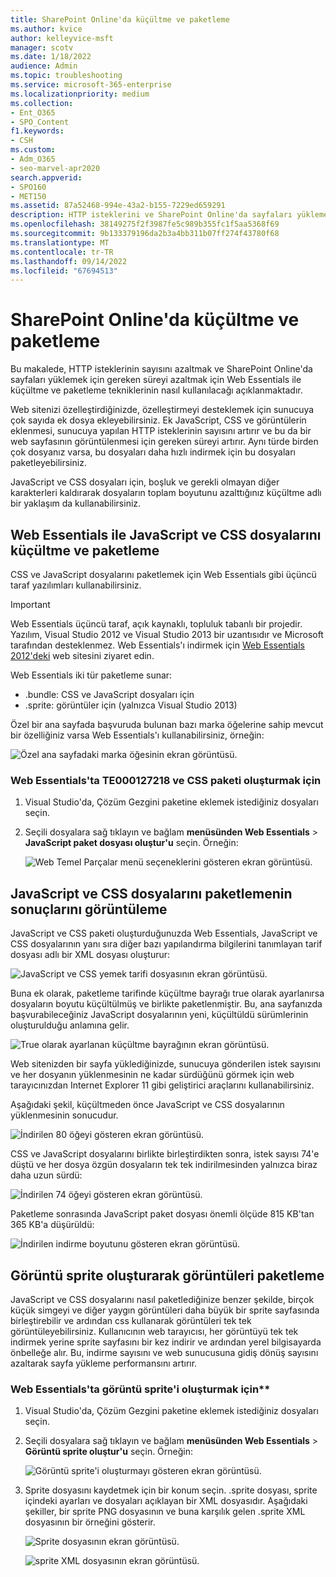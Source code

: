 ```yaml
---
title: SharePoint Online'da küçültme ve paketleme
ms.author: kvice
author: kelleyvice-msft
manager: scotv
ms.date: 1/18/2022
audience: Admin
ms.topic: troubleshooting
ms.service: microsoft-365-enterprise
ms.localizationpriority: medium
ms.collection:
- Ent_O365
- SPO_Content
f1.keywords:
- CSH
ms.custom:
- Adm_O365
- seo-marvel-apr2020
search.appverid:
- SPO160
- MET150
ms.assetid: 87a52468-994e-43a2-b155-7229ed659291
description: HTTP isteklerini ve SharePoint Online'da sayfaları yükleme süresini azaltmak için Web Essentials ile küçültme ve paketleme tekniklerini kullanmayı öğrenin.
ms.openlocfilehash: 38149275f2f3987fe5c989b355fc1f5aa5368f69
ms.sourcegitcommit: 9b133379196da2b3a4bb311b07ff274f43780f68
ms.translationtype: MT
ms.contentlocale: tr-TR
ms.lasthandoff: 09/14/2022
ms.locfileid: "67694513"
---
```

# <a name="minification-and-bundling-in-sharepoint-online"></a>SharePoint Online'da küçültme ve paketleme

Bu makalede, HTTP isteklerinin sayısını azaltmak ve SharePoint Online'da sayfaları yüklemek için gereken süreyi azaltmak için Web Essentials ile küçültme ve paketleme tekniklerinin nasıl kullanılacağı açıklanmaktadır.
  
Web sitenizi özelleştirdiğinizde, özelleştirmeyi desteklemek için sunucuya çok sayıda ek dosya ekleyebilirsiniz. Ek JavaScript, CSS ve görüntülerin eklenmesi, sunucuya yapılan HTTP isteklerinin sayısını artırır ve bu da bir web sayfasının görüntülenmesi için gereken süreyi artırır. Aynı türde birden çok dosyanız varsa, bu dosyaları daha hızlı indirmek için bu dosyaları paketleyebilirsiniz.
  
JavaScript ve CSS dosyaları için, boşluk ve gerekli olmayan diğer karakterleri kaldırarak dosyaların toplam boyutunu azalttığınız küçültme adlı bir yaklaşım da kullanabilirsiniz.
  
## <a name="minification-and-bundling-javascript-and-css-files-with-web-essentials"></a>Web Essentials ile JavaScript ve CSS dosyalarını küçültme ve paketleme

CSS ve JavaScript dosyalarını paketlemek için Web Essentials gibi üçüncü taraf yazılımları kullanabilirsiniz.
  
> [!IMPORTANT]
> Web Essentials üçüncü taraf, açık kaynaklı, topluluk tabanlı bir projedir. Yazılım, Visual Studio 2012 ve Visual Studio 2013 bir uzantısıdır ve Microsoft tarafından desteklenmez. Web Essentials'ı indirmek için [Web Essentials 2012'deki](https://marketplace.visualstudio.com/items?itemName=MadsKristensen.WebEssentials2012) web sitesini ziyaret edin.
  
Web Essentials iki tür paketleme sunar:
 
- .bundle: CSS ve JavaScript dosyaları için
- .sprite: görüntüler için (yalnızca Visual Studio 2013)

Özel bir ana sayfada başvuruda bulunan bazı marka öğelerine sahip mevcut bir özelliğiniz varsa Web Essentials'ı kullanabilirsiniz, örneğin:
  
![Özel ana sayfadaki marka öğesinin ekran görüntüsü.](../media/3a6eba36-973d-482b-8556-a9394b8ba19f.png)
  
### <a name="to-create-a-te000127218-and-css-bundle-in-web-essentials"></a>Web Essentials'ta TE000127218 ve CSS paketi oluşturmak için
  
1. Visual Studio'da, Çözüm Gezgini paketine eklemek istediğiniz dosyaları seçin.
2. Seçili dosyalara sağ tıklayın ve bağlam **menüsünden Web Essentials** \> **JavaScript paket dosyası oluştur'u** seçin. Örneğin:

    ![Web Temel Parçalar menü seçeneklerini gösteren ekran görüntüsü.](../media/41aac84c-4538-4f78-b454-46e651f868a3.png)
  
## <a name="viewing-the-results-of-bundling-javascript-and-css-files"></a>JavaScript ve CSS dosyalarını paketlemenin sonuçlarını görüntüleme

JavaScript ve CSS paketi oluşturduğunuzda Web Essentials, JavaScript ve CSS dosyalarının yanı sıra diğer bazı yapılandırma bilgilerini tanımlayan tarif dosyası adlı bir XML dosyası oluşturur:
  
![JavaScript ve CSS yemek tarifi dosyasının ekran görüntüsü.](../media/7ba891f8-52d8-467b-a0f6-b062dd1137a4.png)
  
Buna ek olarak, paketleme tarifinde küçültme bayrağı true olarak ayarlanırsa dosyaların boyutu küçültülmüş ve birlikte paketlenmiştir. Bu, ana sayfanızda başvurabileceğiniz JavaScript dosyalarının yeni, küçültüldü sürümlerinin oluşturulduğu anlamına gelir.
  
![True olarak ayarlanan küçültme bayrağının ekran görüntüsü.](../media/50523af2-6412-4117-ac3d-5bd26f6d562e.png)
  
Web sitenizden bir sayfa yüklediğinizde, sunucuya gönderilen istek sayısını ve her dosyanın yüklenmesinin ne kadar sürdüğünü görmek için web tarayıcınızdan Internet Explorer 11 gibi geliştirici araçlarını kullanabilirsiniz.
  
Aşağıdaki şekil, küçültmeden önce JavaScript ve CSS dosyalarının yüklenmesinin sonucudur.
  
![İndirilen 80 öğeyi gösteren ekran görüntüsü.](../media/e2df3912-1923-46e6-8cf2-3015a31554e1.png)
  
CSS ve JavaScript dosyalarını birlikte birleştirdikten sonra, istek sayısı 74'e düştü ve her dosya özgün dosyaların tek tek indirilmesinden yalnızca biraz daha uzun sürdü:
  
![İndirilen 74 öğeyi gösteren ekran görüntüsü.](../media/686c4387-70e8-4a74-9d45-059f33a91184.png)
  
Paketleme sonrasında JavaScript paket dosyası önemli ölçüde 815 KB'tan 365 KB'a düşürüldü:
  
![İndirilen indirme boyutunu gösteren ekran görüntüsü.](../media/5e7dbd98-faff-4f68-b320-108fb252e395.png)
  
## <a name="bundling-images-by-creating-an-image-sprite"></a>Görüntü sprite oluşturarak görüntüleri paketleme

JavaScript ve CSS dosyalarını nasıl paketlediğinize benzer şekilde, birçok küçük simgeyi ve diğer yaygın görüntüleri daha büyük bir sprite sayfasında birleştirebilir ve ardından css kullanarak görüntüleri tek tek görüntüleyebilirsiniz. Kullanıcının web tarayıcısı, her görüntüyü tek tek indirmek yerine sprite sayfasını bir kez indirir ve ardından yerel bilgisayarda önbelleğe alır. Bu, indirme sayısını ve web sunucusuna gidiş dönüş sayısını azaltarak sayfa yükleme performansını artırır.
  
### <a name="to-create-an-image-sprite-in-web-essentials"></a>Web Essentials'ta görüntü sprite'i oluşturmak için**
  
1. Visual Studio'da, Çözüm Gezgini paketine eklemek istediğiniz dosyaları seçin.
2. Seçili dosyalara sağ tıklayın ve bağlam **menüsünden Web Essentials** \> **Görüntü sprite oluştur'u** seçin. Örneğin:

    ![Görüntü sprite'i oluşturmayı gösteren ekran görüntüsü.](../media/de0fe741-4ef7-4e3b-bafa-ef9f4822dac6.png)
  
3. Sprite dosyasını kaydetmek için bir konum seçin. .sprite dosyası, sprite içindeki ayarları ve dosyaları açıklayan bir XML dosyasıdır. Aşağıdaki şekiller, bir sprite PNG dosyasının ve buna karşılık gelen .sprite XML dosyasının bir örneğini gösterir.

    ![Sprite dosyasının ekran görüntüsü.](../media/0876bb2a-d1b9-4169-8e95-9c290d628d90.png)
  
    ![sprite XML dosyasının ekran görüntüsü.](../media/d1f94776-280d-4d56-abb5-384f145d9989.png)
